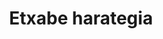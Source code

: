 ---
title: "Etxabe harategia"
url: /soraluze-placencia-de-las-armas/etxabe-harategia/
shop: carnicero
---